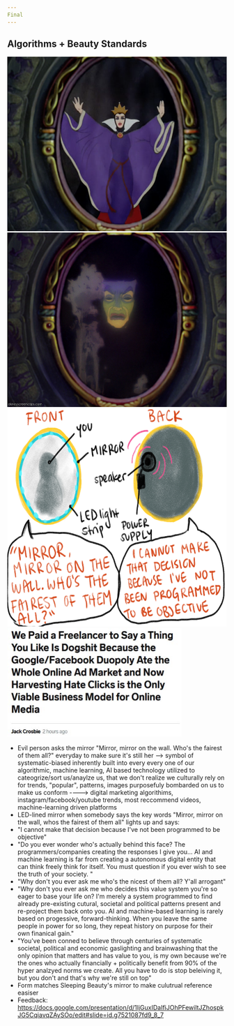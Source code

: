 ```yaml
---
Final
---
```


## Algorithms + Beauty Standards 

<img src= "/img/scary.png" width="550" height="400" />

<img src= "/img/mirror-sleeping.jpg" width="550" height="400" />

<img src= "/img/Objective Mirror.jpg" width="600" height="500" />

<img src= "/img/lmao.JPG" width="400" height="250" />
 
- Evil person asks the mirror "Mirror, mirror on the wall. Who's the fairest of them all?" everyday to make sure it's still her --> symbol of systematic-biased inherently built into every every one of our algorithmic, machine learning, AI based technology utilized to cateogrize/sort us/anaylze us, that we don't realize we culturally rely on for trends, "popular", patterns, images purposefuly bombarded on us to make us conform ----> digital marketing algorithims, instagram/facebook/youtube trends, most reccommend videos, machine-learning driven platforms
- LED-lined mirror when somebody says the key words "Mirror, mirror on the wall, whos the fairest of them all" lights up and says:
 - "I cannot make that decision because I've not been programmed to be objective"
 - "Do you ever wonder who's actually behind this face? The programmers/companies creating the responses I give you... AI and machine learning is far from creating a autonomous digital entity that can think freely think for itself. You must question if you ever wish to see the truth of your society. "
 - "Why don't you ever ask me who's the nicest of them all? Y'all arrogant"
 - "Why don't you ever ask me who decides this value system you're so eager to base your life on? I'm merely a system programmed to find already pre-existing cutural, societal and political patterns present and re-project them back onto you. AI and machine-based learning is rarely based on progessive, forward-thinking. When you leave the same people in power for so long, they repeat history on purpose for their own finanical gain."
 - "You've been conned to believe through centuries of systematic societal, political and economic gaslighting and brainwashing that the only opinion that matters and has value to you, is my own because we're the ones who actually financially + politically benefit from 90% of the hyper analzyed norms we create. All you have to do is stop beleiving it, but you don't and that's why we're still on top"
- Form matches Sleeping Beauty's mirror to make culutrual reference easiser
- Feedback: https://docs.google.com/presentation/d/1ljGuxIDaIfiJOhPFewiltJZhospkJG5CqiavqZAySOo/edit#slide=id.g7521087fd9_8_7
 

